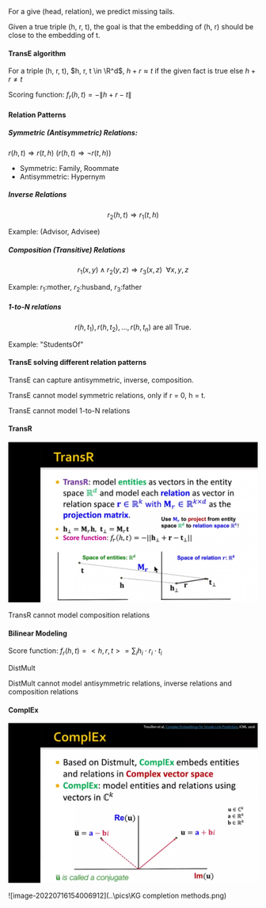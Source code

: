 For a give (head, relation), we predict missing tails.

Given a true triple (h, r, t), the goal is that the embedding of (h, r) should be close to the embedding of t.

#### TransE algorithm

For a triple (h, r, t), $h, r, t \in \R^d$, $h + r \approx t$ if the given fact is true else $h + r \ne t$

Scoring function: $f_r(h, t) = -\| h + r - t \|$

#### Relation Patterns

##### Symmetric (Antisymmetric) Relations:

$r(h, t) \Rightarrow r(t, h)$    $(r(h, t) \Rightarrow \lnot r(t, h))$

- Symmetric: Family, Roommate
- Antisymmetric: Hypernym

##### Inverse Relations

$$
r_2(h, t) \Rightarrow r_1(t, h)
$$

Example: (Advisor, Advisee)

##### Composition (Transitive) Relations

$$
r_1(x, y) \land r_2(y, z) \Rightarrow r_3(x, z) \ \  \forall x, y, z
$$

Example: $r_1$:mother, $r_2$:husband, $r_3$:father

##### 1-to-N relations

$$
r(h, t_1),r(h, t_2),\dots ,r(h, t_n) \ \text{are all True.}
$$

Example: "StudentsOf"

#### TransE solving different relation patterns

TransE can capture antisymmetric, inverse, composition.

TransE cannot model symmetric relations, only if r = 0, h = t.

TransE cannot model 1-to-N relations

#### TransR

![image-20220716151413536](..\pics\TransR.png)

TransR cannot model composition relations

#### Bilinear Modeling

Score function: $f_r(h, t) = <h,r,t> = \sum_i h_i \cdot r_i \cdot t_i$

DistMult

DistMult cannot model antisymmetric relations, inverse relations and composition relations

#### ComplEx

![image-20220716153652632](..\pics\ComplEx.png)

![image-20220716154006912](..\pics\KG completion methods.png)
